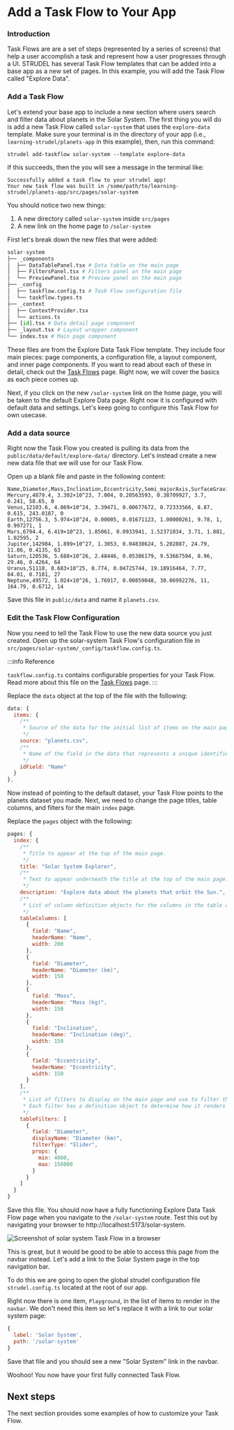 # Add a Task Flow to Your App

### Introduction

Task Flows are are a set of steps (represented by a series of screens) that help a user accomplish a task and represent how a user progresses through a UI. STRUDEL has several Task Flow templates that can be added into a base app as a new set of pages. In this example, you will add the Task Flow called "Explore Data".

### Add a Task Flow

Let's extend your base app to include a new section where users search and filter data about planets in the Solar System. The first thing you will do is add a new Task Flow called `solar-system` that uses the `explore-data` template. Make sure your terminal is in the directory of your app (i.e., `learning-strudel/planets-app` in this example), then, run this command:

```
strudel add-taskflow solar-system --template explore-data
```

If this succeeds, then the you will see a message in the terminal like:

```
Successfully added a task flow to your strudel app!
Your new task flow was built in /some/path/to/learning-strudel/planets-app/src/pages/solar-system
```

You should notice two new things:
1. A new directory called `solar-system` inside `src/pages` 
2. A new link on the home page to `/solar-system`

First let's break down the new files that were added:

```py
solar-system
├── _components
│  ├── DataTablePanel.tsx # Data table on the main page
│  ├── FiltersPanel.tsx # Filters panel on the main page
│  └── PreviewPanel.tsx # Preview panel on the main page
├── _config
│  ├── taskflow.config.ts # Task Flow configuration file
│  └── taskflow.types.ts
├── _context
│  ├── ContextProvider.tsx
│  └── actions.ts
├── [id].tsx # Data detail page component
├── _layout.tsx # Layout wrapper component
└── index.tsx # Main page component
```

These files are from the Explore Data Task Flow template. They include four main pieces: page components, a configuration file, a layout component, and inner page components. If you want to read about each of these in detail, check out the [Task Flows](/strudel-kit/docs/task-flows/overview) page. Right now, we will cover the basics as each piece comes up.

Next, if you click on the new `/solar-system` link on the home page, you will be taken to the default Explore Data page. Right now it is configured with default data and settings. Let's keep going to configure this Task Flow for own usecase.

### Add a data source

Right now the Task Flow you created is pulling its data from the `public/data/default/explore-data/` directory. Let's instead create a new new data file that we will use for our Task Flow. 

Open up a blank file and paste in the following content:

```
Name,Diameter,Mass,Inclination,Eccentricity,Semi_majorAxis,SurfaceGravity,OrbitalPeriod,SiderealRotation,Satellites
Mercury,4879.4, 3.302×10^23, 7.004, 0.20563593, 0.38709927, 3.7, 0.241, 58.65, 0
Venus,12103.6, 4.869×10^24, 3.39471, 0.00677672, 0.72333566, 8.87, 0.615, 243.0187, 0
Earth,12756.3, 5.974×10^24, 0.00005, 0.01671123, 1.00000261, 9.78, 1, 0.997271, 1
Mars,6794.4, 6.419×10^23, 1.85061, 0.0933941, 1.52371034, 3.71, 1.881, 1.02595, 2
Jupiter,142984, 1.899×10^27, 1.3053, 0.04838624, 5.202887, 24.79, 11.86, 0.4135, 63
Saturn,120536, 5.688×10^26, 2.48446, 0.05386179, 9.53667594, 8.96, 29.46, 0.4264, 64
Uranus,51118, 8.683×10^25, 0.774, 0.04725744, 19.18916464, 7.77, 84.01, 0.7181, 27
Neptune,49572, 1.024×10^26, 1.76917, 0.00859048, 30.06992276, 11, 164.79, 0.6712, 14
```

Save this file in `public/data` and name it `planets.csv`.

### Edit the Task Flow Configuration

Now you need to tell the Task Flow to use the new data source you just created. Open up the solar-system Task Flow's configuration file in `src/pages/solar-system/_config/taskflow.config.ts`.

:::info Reference

`taskflow.config.ts` contains configurable properties for your Task Flow. Read more about this file on the [Task Flows](/strudel-kit/docs/task-flows/overview) page.
:::

Replace the `data` object at the top of the file with the following:

```js
data: {
  items: {
    /**
     * Source of the data for the initial list of items on the main page.
     */
    source: "planets.csv",
    /**
     * Name of the field in the data that represents a unique identifier for each record.
     */
    idField: "Name"
  }
},
```

Now instead of pointing to the default dataset, your Task Flow points to the planets dataset you made. Next, we need to change the page titles, table columns, and filters for the main `index` page.

Replace the `pages` object with the following:

```js
pages: {
  index: {
    /**
     * Title to appear at the top of the main page.
     */
    title: "Solar System Explorer",
    /**
     * Text to appear underneath the title at the top of the main page.
     */
    description: "Explore data about the planets that orbit the Sun.",
    /**
     * List of column definition objects for the columns in the table on the main page.
     */
    tableColumns: [
      {
        field: "Name",
        headerName: "Name",
        width: 200
      },
      {
        field: "Diameter",
        headerName: "Diameter (km)",
        width: 150
      },
      {
        field: "Mass",
        headerName: "Mass (kg)",
        width: 150
      },
      {
        field: "Inclination",
        headerName: "Inclination (deg)",
        width: 150
      },
      {
        field: "Eccentricity",
        headerName: "Eccentricity",
        width: 150
      }
    ],
    /**
     * List of filters to display on the main page and use to filter the main table data. 
     * Each filter has a definition object to determine how it renders and functions.
     */
    tableFilters: [
      {
        field: "Diameter",
        displayName: "Diameter (km)",
        filterType: "Slider",
        props: {
          min: 4000,
          max: 150000
        }
      }
    ]
  }
}
```

Save this file. You should now have a fully functioning Explore Data Task Flow page when you navigate to the `/solar-system` route. Test this out by navigating your browser to http://localhost:5173/solar-system.

![Screenshot of solar system Task Flow in a browser](/img/tutorial/start-explore-data-2.png)

This is great, but it would be good to be able to access this page from the navbar instead. Let's add a link to the Solar System page in the top navigation bar.

To do this we are going to open the global strudel configuration file `strudel.config.ts` located at the root of our app.

Right now there is one item, `Playground`, in the list of items to render in the `navbar`. We don't need this item so let's replace it with a link to our solar system page:

```js
{
  label: 'Solar System',
  path: '/solar-system'
}
```

Save that file and you should see a new "Solar System" link in the navbar.

Woohoo! You now have your first fully connected Task Flow.

## Next steps

The next section provides some examples of how to customize your Task Flow.